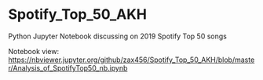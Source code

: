 # Spotify_Top_50_AKH
Python Jupyter Notebook discussing on 2019 Spotify Top 50 songs

Notebook view: https://nbviewer.jupyter.org/github/zax456/Spotify_Top_50_AKH/blob/master/Analysis_of_SpotifyTop50_nb.ipynb

